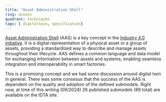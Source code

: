 ```yaml
---
title: "Asset Administration Shell"
ring: assess
quadrant: techniques
tags: [ digitaltwin, specification]
---
```


[Asset Administration Shell](https://industrialdigitaltwin.org/technologie) (AAS) is a key concept in the [Industry 4.0 initiative](https://www.plattform-i40.de/IP/Navigation/DE/Industrie40/WasIndustrie40/was-ist-industrie-40.html). It is a digital representation of a physical asset or a group of assets, providing a standardized way to describe and manage assets throughout their lifecycle. AAS defines a common language and data model for exchanging information between assets and systems, enabling seamless integration and interoperability in smart factories.

This is a promising concept and we had some discussion around digital twin in general.
There was some consesus that the success of the AAS is dependent on the quality and adoption of the defined submodels. Right now, at time of this writing (09/2024) 26 published submodels (89 total) are available on the IDTA site.
